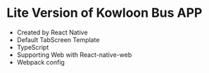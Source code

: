 # Lite Version of Kowloon Bus APP
- Created by React Native
- Default TabScreen Template
- TypeScript
- Supporting Web with React-native-web
- Webpack config
